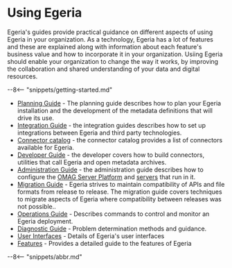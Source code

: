 <!-- SPDX-License-Identifier: CC-BY-4.0 -->
<!-- Copyright Contributors to the ODPi Egeria project. -->

# Using Egeria

Egeria's guides provide practical guidance on different aspects of using Egeria in your organization.  As a technology, Egeria has a lot of features and these are explained along with information about each feature's business value and how to incorporate it in your organization.  Usiing Egeria should enable your organization to change the way it works, by improving the collaboration and shared understanding of your data and digital resources.

--8<-- "snippets/getting-started.md"

* [Planning Guide](/guides/planning) - The planning guide describes how to plan your Egeria installation and the development of the metadata definitions that will drive its use.
* [Integration Guide](/guides/integration) - the integration guides describes how to set up integrations between Egeria and third party technologies.
* [Connector catalog](/connectors) - the connector catalog provides a list of connectors available for Egeria.
* [Developer Guide](/guides/developer) - the developer covers how to build connectors, utilities that call Egeria and open metadata archives.
* [Administration Guide](/guides/admin) - the administration guide describes how to configure the [OMAG Server Platform](/concepts/ompag-server-platform) and [servers](/concepts/omag-server) that run in it.
* [Migration Guide](/guides/migration/migrating-configuration-documents) - Egeria strives to maintain compatibility of APIs and file formats from release to release.  The migration guide covers techniques to migrate aspects of Egeria where compatibility between releases was not possible..
* [Operations Guide](/guides/operations/overview) - Describes commands to control and monitor an Egeria deployment.
* [Diagnostic Guide](/guides/diagnostic/overview) - Problem determination methods and guidance.
* [User Interfaces](/user-interfaces) - Details of Egeria's user interfaces
* [Features](/features) - Provides a detailed guide to the features of Egeria

--8<-- "snippets/abbr.md"